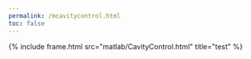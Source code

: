 ```yaml
---
permalink: /mcavitycontrol.html
toc: false
---
```

{% include frame.html src="matlab/CavityControl.html" title="test" %}
